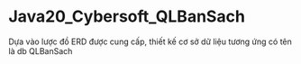 # Java20_Cybersoft_QLBanSach
Dựa vào lược đồ ERD được cung cấp, thiết kế cơ sở dữ liệu tương ứng có tên là db QLBanSach
